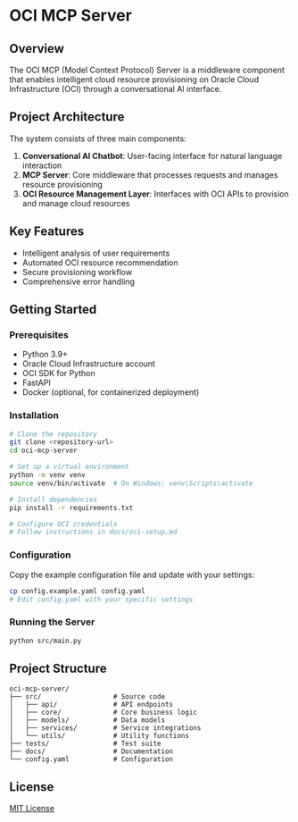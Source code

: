 # OCI MCP Server

## Overview
The OCI MCP (Model Context Protocol) Server is a middleware component that enables intelligent cloud resource provisioning on Oracle Cloud Infrastructure (OCI) through a conversational AI interface.

## Project Architecture
The system consists of three main components:
1. **Conversational AI Chatbot**: User-facing interface for natural language interaction
2. **MCP Server**: Core middleware that processes requests and manages resource provisioning
3. **OCI Resource Management Layer**: Interfaces with OCI APIs to provision and manage cloud resources

## Key Features
- Intelligent analysis of user requirements
- Automated OCI resource recommendation
- Secure provisioning workflow
- Comprehensive error handling

## Getting Started

### Prerequisites
- Python 3.9+
- Oracle Cloud Infrastructure account
- OCI SDK for Python
- FastAPI
- Docker (optional, for containerized deployment)

### Installation
```bash
# Clone the repository
git clone <repository-url>
cd oci-mcp-server

# Set up a virtual environment
python -m venv venv
source venv/bin/activate  # On Windows: venv\Scripts\activate

# Install dependencies
pip install -r requirements.txt

# Configure OCI credentials
# Follow instructions in docs/oci-setup.md
```

### Configuration
Copy the example configuration file and update with your settings:
```bash
cp config.example.yaml config.yaml
# Edit config.yaml with your specific settings
```

### Running the Server
```bash
python src/main.py
```

## Project Structure
```
oci-mcp-server/
├── src/                  # Source code
│   ├── api/              # API endpoints
│   ├── core/             # Core business logic
│   ├── models/           # Data models
│   ├── services/         # Service integrations
│   └── utils/            # Utility functions
├── tests/                # Test suite
├── docs/                 # Documentation
└── config.yaml           # Configuration
```

## License
[MIT License](LICENSE)
